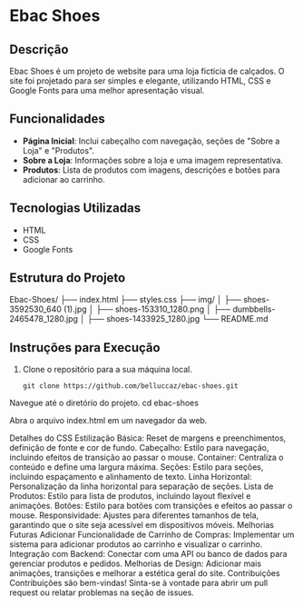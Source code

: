 # Ebac Shoes

## Descrição
Ebac Shoes é um projeto de website para uma loja fictícia de calçados. O site foi projetado para ser simples e elegante, utilizando HTML, CSS e Google Fonts para uma melhor apresentação visual.

## Funcionalidades
- **Página Inicial**: Inclui cabeçalho com navegação, seções de "Sobre a Loja" e "Produtos".
- **Sobre a Loja**: Informações sobre a loja e uma imagem representativa.
- **Produtos**: Lista de produtos com imagens, descrições e botões para adicionar ao carrinho.

## Tecnologias Utilizadas
- HTML
- CSS
- Google Fonts

## Estrutura do Projeto
Ebac-Shoes/
├── index.html
├── styles.css
├── img/
│ ├── shoes-3592530_640 (1).jpg
│ ├── shoes-153310_1280.png
│ ├── dumbbells-2465478_1280.jpg
│ ├── shoes-1433925_1280.jpg
└── README.md


## Instruções para Execução
1. Clone o repositório para a sua máquina local.
   ```
   git clone https://github.com/belluccaz/ebac-shoes.git
   
Navegue até o diretório do projeto.
cd ebac-shoes

Abra o arquivo index.html em um navegador da web.

Detalhes do CSS
Estilização Básica: Reset de margens e preenchimentos, definição de fonte e cor de fundo.
Cabeçalho: Estilo para navegação, incluindo efeitos de transição ao passar o mouse.
Container: Centraliza o conteúdo e define uma largura máxima.
Seções: Estilo para seções, incluindo espaçamento e alinhamento de texto.
Linha Horizontal: Personalização da linha horizontal para separação de seções.
Lista de Produtos: Estilo para lista de produtos, incluindo layout flexível e animações.
Botões: Estilo para botões com transições e efeitos ao passar o mouse.
Responsividade: Ajustes para diferentes tamanhos de tela, garantindo que o site seja acessível em dispositivos móveis.
Melhorias Futuras
Adicionar Funcionalidade de Carrinho de Compras: Implementar um sistema para adicionar produtos ao carrinho e visualizar o carrinho.
Integração com Backend: Conectar com uma API ou banco de dados para gerenciar produtos e pedidos.
Melhorias de Design: Adicionar mais animações, transições e melhorar a estética geral do site.
Contribuições
Contribuições são bem-vindas! Sinta-se à vontade para abrir um pull request ou relatar problemas na seção de issues.
